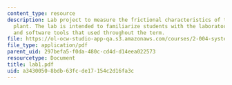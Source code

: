 ```yaml
---
content_type: resource
description: Lab project to measure the frictional characteristics of the rotational
  plant. The lab is intended to familiarize students with the laboratory equipment
  and software tools that used throughout the term.
file: https://ol-ocw-studio-app-qa.s3.amazonaws.com/courses/2-004-systems-modeling-and-control-ii-fall-2007/a34300508bdb63fcde17154c2d16fa3c_lab1.pdf
file_type: application/pdf
parent_uid: 297befa5-f0da-480c-cd4d-d14eea022573
resourcetype: Document
title: lab1.pdf
uid: a3430050-8bdb-63fc-de17-154c2d16fa3c
---
```

